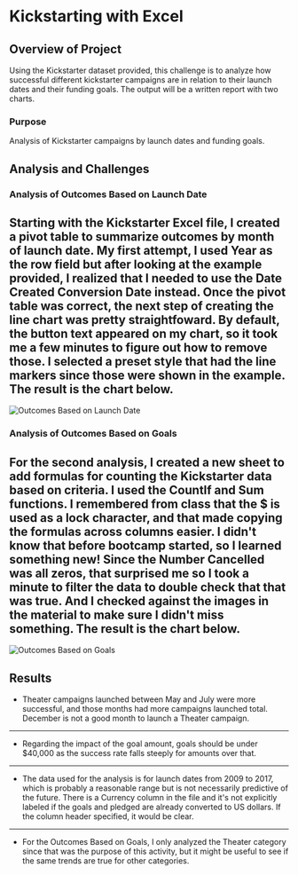 # Kickstarting with Excel

## Overview of Project

Using the Kickstarter dataset provided, this challenge is to analyze how successful different kickstarter campaigns are in relation to their launch dates and their funding goals. The output will be a written report with two charts. 

### Purpose

Analysis of Kickstarter campaigns by launch dates and funding goals. 

## Analysis and Challenges

### Analysis of Outcomes Based on Launch Date


Starting with the Kickstarter Excel file, I created a pivot table to summarize outcomes by month of launch date. My first attempt, I used Year as the row field but after looking at the example provided, I realized that I needed to use the Date Created Conversion Date instead. Once the pivot table was correct, the next step of creating the line chart was pretty straightfoward. By default, the button text appeared on my chart, so it took me a few minutes to figure out how to remove those. I selected a preset style that had the line markers since those were shown in the example. The result is the chart below.
---
![Outcomes Based on Launch Date](/assets/resources/Theater_Outcomes_vs_Launch.png)

### Analysis of Outcomes Based on Goals


For the second analysis, I created a new sheet to add formulas for counting the Kickstarter data based on criteria. I used the CountIf and Sum functions. I remembered from class that the $ is used as a lock character, and that made copying the formulas across columns easier. I didn't know that before bootcamp started, so I learned something new! Since the Number Cancelled was all zeros, that surprised me so I took a minute to filter the data to double check that that was true. And I checked against the images in the material to make sure I didn't miss something. The result is the chart below.
---
![Outcomes Based on Goals](/assets/resources/Outcomes_vs_Goals.png)


## Results

- Theater campaigns launched between May and July were more successful, and those months had more campaigns launched total. December is not a good month to launch a Theater campaign.
---
- Regarding the impact of the goal amount, goals should be under $40,000 as the success rate falls steeply for amounts over that. 
---
- The data used for the analysis is for launch dates from 2009 to 2017, which is probably a reasonable range but is not necessarily predictive of the future. There is a Currency column in the file and it's not explicitly labeled if the goals and pledged are already converted to US dollars. If the column header specified, it would be clear.
---
- For the Outcomes Based on Goals, I only analyzed the Theater category since that was the purpose of this activity, but it might be useful to see if the same trends are true for other categories.
